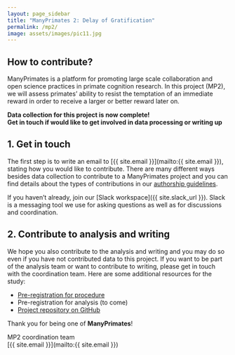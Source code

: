```yaml
---
layout: page_sidebar
title: "ManyPrimates 2: Delay of Gratification"
permalink: /mp2/
image: assets/images/pic11.jpg
---
```


## How to contribute?

ManyPrimates is a platform for promoting large scale collaboration and open science practices in primate cognition research. In this project (MP2), we will assess primates’ ability to resist the temptation of an immediate reward in order to receive a larger or better reward later on.

<div class="box">
    <p><strong>Data collection for this project is now complete!</strong><br/>
   <strong>Get in touch if would like to get involved in data processing or writing up</strong><br/>
    </p>
</div>

## 1. Get in touch

The first step is to write an email to [{{ site.email }}](mailto:{{ site.email }}), stating how you would like to contribute. There are many different ways besides data collection to contribute to a ManyPrimates project and you can find details about the types of contributions in our [authorship guidelines](/authorship). 

If you haven’t already, join our [Slack workspace]({{ site.slack_url }}). Slack is a messaging tool we use for asking questions as well as for discussions and coordination.

## 2. Contribute to analysis and writing

We hope you also contribute to the analysis and writing and you may do so even if you have not contributed data to this project. If you want to be part of the analysis team or want to contribute to writing, please get in touch with the coordination team.
Here are some additional resources for the study:

- [Pre-registration for procedure](https://osf.io/qd5e7)
- Pre-registration for analysis (to come)
- [Project repository on GitHub](https://github.com/ManyPrimates/mp2_delayed_gratification)

Thank you for being one of **ManyPrimates**! 

MP2 coordination team  
[{{ site.email }}](mailto:{{ site.email }})


